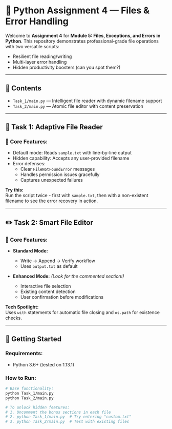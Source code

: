 # 🐍 Python Assignment 4 — Files & Error Handling

Welcome to **Assignment 4** for **Module 5: Files, Exceptions, and Errors in Python**. This repository demonstrates professional-grade file operations with two versatile scripts:

- Resilient file reading/writing  
- Multi-layer error handling  
- Hidden productivity boosters (can you spot them?)  

---

## 📂 Contents

- `Task_1/main.py` — Intelligent file reader with dynamic filename support  
- `Task_2/main.py` — Atomic file editor with content preservation  

---

## 📖 Task 1: Adaptive File Reader

### 🔧 Core Features:
- Default mode: Reads `sample.txt` with line-by-line output  
- Hidden capability: Accepts any user-provided filename  
- Error defenses:  
  - Clear `FileNotFoundError` messages  
  - Handles permission issues gracefully  
  - Captures unexpected failures  

**Try this:**  
Run the script twice - first with `sample.txt`, then with a non-existent filename to see the error recovery in action.  

---

## ✏️ Task 2: Smart File Editor

### 🔧 Core Features:  
- **Standard Mode:**  
  - Write → Append → Verify workflow  
  - Uses `output.txt` as default  

- **Enhanced Mode:** *(Look for the commented section!)*  
  - Interactive file selection  
  - Existing content detection  
  - User confirmation before modifications  

**Tech Spotlight:**  
Uses `with` statements for automatic file closing and `os.path` for existence checks.  

---

## 🚀 Getting Started

### Requirements:  
- Python 3.6+ (tested on 1.13.1) 

### How to Run:  
```bash
# Base functionality:
python Task_1/main.py
python Task_2/main.py

# To unlock hidden features:
# 1. Uncomment the bonus sections in each file
# 2. python Task_1/main.py  # Try entering "custom.txt"
# 3. python Task_2/main.py  # Test with existing files
